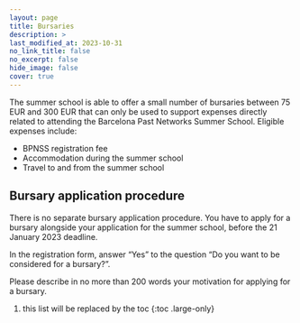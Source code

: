 ```yaml
---
layout: page
title: Bursaries
description: >
last_modified_at: 2023-10-31
no_link_title: false 
no_excerpt: false 
hide_image: false
cover: true
---
```


The summer school is able to offer a small number of bursaries between 75 EUR and 300 EUR that can only be used to support expenses directly related to attending the Barcelona Past Networks Summer School. Eligible expenses include:
* BPNSS registration fee
* Accommodation during the summer school
* Travel to and from the summer school

## Bursary application procedure
There is no separate bursary application procedure. You have to apply for a bursary alongside your application for the summer school, before the 21 January 2023 deadline.

In the registration form, answer “Yes” to the question “Do you want to be considered for a bursary?”.

Please describe in no more than 200 words your motivation for applying for a bursary.


1. this list will be replaced by the toc
{:toc .large-only}
